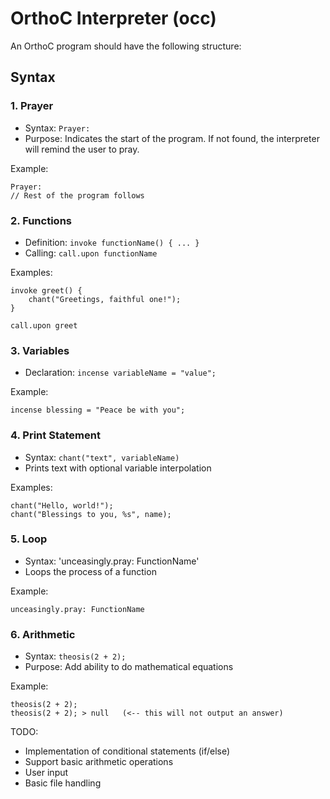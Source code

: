 # OrthoC Interpreter (occ)

An OrthoC program should have the following structure:

## Syntax

### 1. Prayer
- Syntax: `Prayer:`
- Purpose: Indicates the start of the program. If not found, the interpreter will remind the user to pray.

Example:
```
Prayer:
// Rest of the program follows
```



### 2. Functions
- Definition: `invoke functionName() { ... }`
- Calling: `call.upon functionName`

Examples:
```
invoke greet() {
    chant("Greetings, faithful one!");
}

call.upon greet
```



### 3. Variables
- Declaration: `incense variableName = "value";`

Example:
```
incense blessing = "Peace be with you";
```



### 4. Print Statement
- Syntax: `chant("text", variableName)`
- Prints text with optional variable interpolation

Examples:
```
chant("Hello, world!");
chant("Blessings to you, %s", name);
```



### 5. Loop
- Syntax: 'unceasingly.pray: FunctionName'
- Loops the process of a function

Example:
```
unceasingly.pray: FunctionName
```



### 6. Arithmetic
- Syntax: `theosis(2 + 2);`
- Purpose: Add ability to do mathematical equations

Example:
```
theosis(2 + 2);
theosis(2 + 2); > null   (<-- this will not output an answer)
```

TODO:
- Implementation of conditional statements (if/else)
- Support basic arithmetic operations
- User input
- Basic file handling

